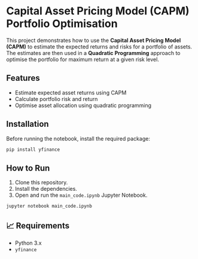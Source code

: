 # Capital Asset Pricing Model (CAPM) Portfolio Optimisation

This project demonstrates how to use the **Capital Asset Pricing Model (CAPM)** to estimate the expected returns and risks for a portfolio of assets. 
The estimates are then used in a **Quadratic Programming** approach to optimise the portfolio for maximum return at a given risk level.

## Features

* Estimate expected asset returns using CAPM
* Calculate portfolio risk and return
* Optimise asset allocation using quadratic programming

## Installation

Before running the notebook, install the required package:

```bash
pip install yfinance
```

## How to Run

1. Clone this repository.
2. Install the dependencies.
3. Open and run the `main_code.ipynb` Jupyter Notebook.

```bash
jupyter notebook main_code.ipynb
```

## 📈 Requirements

* Python 3.x
* `yfinance`
